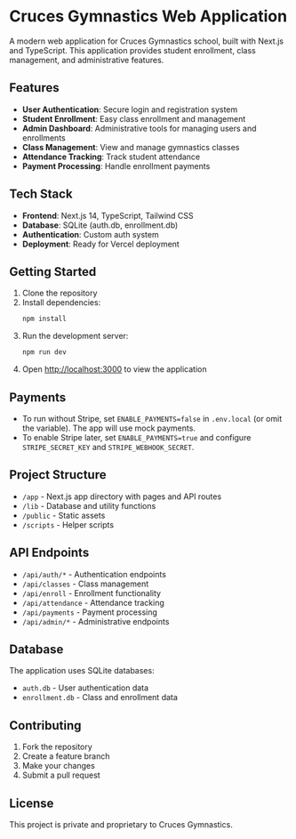 # Cruces Gymnastics Web Application

A modern web application for Cruces Gymnastics school, built with Next.js and TypeScript. This application provides student enrollment, class management, and administrative features.

## Features

- **User Authentication**: Secure login and registration system
- **Student Enrollment**: Easy class enrollment and management
- **Admin Dashboard**: Administrative tools for managing users and enrollments
- **Class Management**: View and manage gymnastics classes
- **Attendance Tracking**: Track student attendance
- **Payment Processing**: Handle enrollment payments

## Tech Stack

- **Frontend**: Next.js 14, TypeScript, Tailwind CSS
- **Database**: SQLite (auth.db, enrollment.db)
- **Authentication**: Custom auth system
- **Deployment**: Ready for Vercel deployment

## Getting Started

1. Clone the repository
2. Install dependencies:
   ```bash
   npm install
   ```
3. Run the development server:
   ```bash
   npm run dev
   ```
4. Open [http://localhost:3000](http://localhost:3000) to view the application

## Payments

- To run without Stripe, set `ENABLE_PAYMENTS=false` in `.env.local` (or omit the variable). The app will use mock payments.
- To enable Stripe later, set `ENABLE_PAYMENTS=true` and configure `STRIPE_SECRET_KEY` and `STRIPE_WEBHOOK_SECRET`.

## Project Structure

- `/app` - Next.js app directory with pages and API routes
- `/lib` - Database and utility functions
- `/public` - Static assets
- `/scripts` - Helper scripts

## API Endpoints

- `/api/auth/*` - Authentication endpoints
- `/api/classes` - Class management
- `/api/enroll` - Enrollment functionality
- `/api/attendance` - Attendance tracking
- `/api/payments` - Payment processing
- `/api/admin/*` - Administrative endpoints

## Database

The application uses SQLite databases:
- `auth.db` - User authentication data
- `enrollment.db` - Class and enrollment data

## Contributing

1. Fork the repository
2. Create a feature branch
3. Make your changes
4. Submit a pull request

## License

This project is private and proprietary to Cruces Gymnastics.
